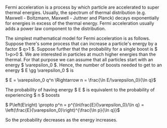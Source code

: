 Fermi acceleration is a process by which particle are accelerated to super thermal energies. Usually, the spectrum of thermal distribution (e.g. Maxwell - Boltzmann, Maxwell - Juttner and Planck) decays exponentially for energies in excess of the thermal energy. Fermi acceleration usually adds a power law component to the distribution. 

The simplest mathematical model for Fermi acceleration is as follows. Suppose there's some process that can increase a particle's energy by a factor $ q>1 $. Suppose further that the probability for a single boost is $ 1>p>0 $. We are interested in particles at much higher energies than the thermal. For that purpose we can assume that all particles start with an energy $ \varepsilon_0 $. Hence, the number of boosts needed to get to an energy $ E \gg \varepsilon_0 $ is 

$ E = \varepsilon_0 q^n \Rightarrow n = \frac{\ln E/\varepsilon_0}{\ln q}$

The probability of having energy $ E $ is equivalent to the probability of experiencing $ n $ boosts

$ P\left(E\right) \propto p^n = p^{\ln\frac{E}{\varepsilon_0}/\ln q} = \left(\frac{E}{\varepsilon_0}\right)^{\frac{\ln p}{\ln q}}$

So the probability decreases as the energy increases.